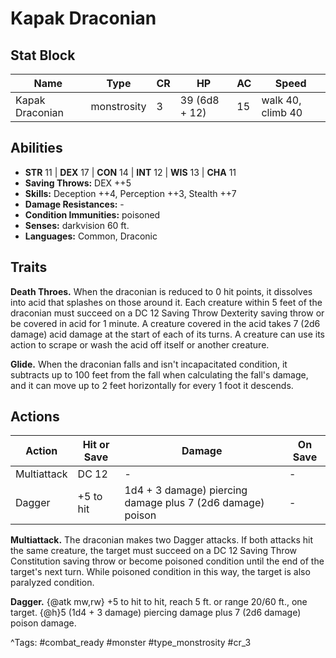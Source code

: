 # Kapak Draconian

## Stat Block

| Name | Type | CR | HP | AC | Speed |
|------|------|----|----|----|-------|
| Kapak Draconian | monstrosity | 3 | 39 (6d8 + 12) | 15 | walk 40, climb 40 |

## Abilities

- **STR** 11 | **DEX** 17 | **CON** 14 | **INT** 12 | **WIS** 13 | **CHA** 11
- **Saving Throws:** DEX ++5  
- **Skills:** Deception ++4, Perception ++3, Stealth ++7  
- **Damage Resistances:** -  
- **Condition Immunities:** poisoned  
- **Senses:** darkvision 60 ft.  
- **Languages:** Common, Draconic

## Traits

**Death Throes.** When the draconian is reduced to 0 hit points, it dissolves into acid that splashes on those around it. Each creature within 5 feet of the draconian must succeed on a DC 12 Saving Throw Dexterity saving throw or be covered in acid for 1 minute. A creature covered in the acid takes 7 (2d6 damage) acid damage at the start of each of its turns. A creature can use its action to scrape or wash the acid off itself or another creature.

**Glide.** When the draconian falls and isn't incapacitated condition, it subtracts up to 100 feet from the fall when calculating the fall's damage, and it can move up to 2 feet horizontally for every 1 foot it descends.


## Actions

| Action | Hit or Save | Damage | On Save |
|--------|--------------|--------|----------|
| Multiattack | DC 12 | - | - |
| Dagger | +5 to hit | 1d4 + 3 damage) piercing damage plus 7 (2d6 damage) poison | - |

**Multiattack.** The draconian makes two Dagger attacks. If both attacks hit the same creature, the target must succeed on a DC 12 Saving Throw Constitution saving throw or become poisoned condition until the end of the target's next turn. While poisoned condition in this way, the target is also paralyzed condition.

**Dagger.** {@atk mw,rw} +5 to hit to hit, reach 5 ft. or range 20/60 ft., one target. {@h}5 (1d4 + 3 damage) piercing damage plus 7 (2d6 damage) poison damage.


^Tags: #combat_ready #monster #type_monstrosity #cr_3